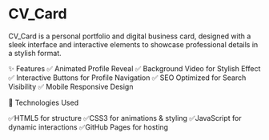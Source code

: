 # CV_Card

CV_Card is a personal portfolio and digital business card, designed with a sleek interface and interactive elements to showcase professional details in a stylish format.

✨ Features
✅ Animated Profile Reveal 
✅ Background Video for Stylish Effect 
✅ Interactive Buttons for Profile Navigation 
✅ SEO Optimized for Search Visibility 
✅ Mobile Responsive Design

🔧 Technologies Used

✅HTML5 for structure
✅CSS3 for animations & styling
✅JavaScript for dynamic interactions
✅GitHub Pages for hosting


